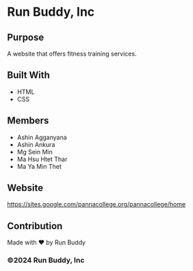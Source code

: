 # Run Buddy, Inc

## Purpose
A website that offers fitness training services. 

## Built With
* HTML
* CSS

## Members 
- Ashin Agganyana
- Ashin Ankura
- Mg Sein Min
- Ma Hsu Htet Thar
- Ma Ya Min Thet

## Website
https://sites.google.com/pannacollege.org/pannacollege/home

## Contribution
Made with ❤️ by Run Buddy

### ©️2024 Run Buddy, Inc 